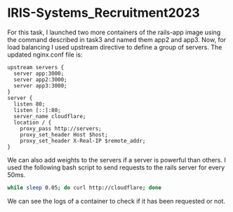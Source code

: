 # IRIS-Systems_Recruitment2023

For this task, I launched two more containers of the rails-app image using the command described in task3 and named them app2 and app3.
Now, for load balancing I used upstream directive to define a group of servers. The updated nginx.conf file is:
```nginx
upstream servers {
  server app:3000;
  server app2:3000;
  server app3:3000;
}
server {
  listen 80;
  listen [::]:80;
  server_name cloudflare;
  location / {
    proxy_pass http://servers;
    proxy_set_header Host $host;
    proxy_set_header X-Real-IP $remote_addr;
}
```
We can also add weights to the servers if a server is powerful than others.
I used the following bash script to send requests to the rails server for every 50ms.
```bash
while sleep 0.05; do curl http://cloudflare; done
```
 We can see the logs of a container to check if it has been requested or not.
